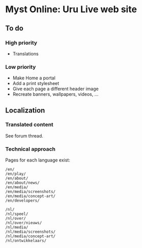 Myst Online: Uru Live web site
==============================

To do
-----

### High priority

* Translations

### Low priority

* Make Home a portal
* Add a print stylesheet
* Give each page a different header image
* Recreate banners, wallpapers, videos, …

Localization
------------

### Translated content

See forum thread.

### Technical approach

Pages for each language exist:

	/en/
	/en/play/
	/en/about/
	/en/about/news/
	/en/media/
	/en/media/screenshots/
	/en/media/concept-art/
	/en/developers/

	/nl/
	/nl/speel/
	/nl/over/
	/nl/over/nieuws/
	/nl/media/
	/nl/media/screenshots/
	/nl/media/concept-art/
	/nl/ontwikkelaars/
